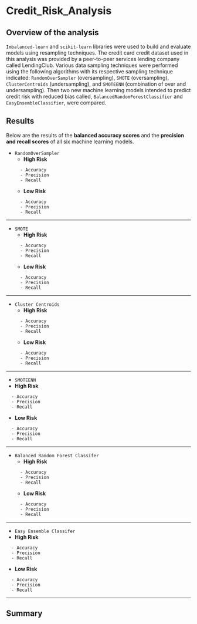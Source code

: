 # Credit_Risk_Analysis
## Overview of the analysis
`Imbalanced-learn` and `scikit-learn` libraries were used to build and evaluate models using resampling techniques. The credit card credit dataset used in this analysis was provided by a peer-to-peer services lending company called LendingClub. Various data sampling techniques were performed using the following algorithms with its respective sampling technique indicated: `RandomOverSampler` (oversampling), `SMOTE` (oversampling), `ClusterCentroids` (undersampling), and `SMOTEENN` (combination of over and undersampling). Then two new machine learning models intended to predict credit risk with reduced bias called, `BalancedRandomForestClassifier` and `EasyEnsembleClassifier`, were compared.

## Results
Below are the results of the **balanced accuracy scores** and the **precision and recall scores** of all six machine learning models. 

- `RandomOverSampler`
  - **High Risk**
  ``` 
    - Accuracy
    - Precision
    - Recall
  ```  
  - **Low Risk**
  ```
    - Accuracy
    - Precision
    - Recall
  ```
------

- `SMOTE`
  - **High Risk**
  ``` 
    - Accuracy
    - Precision
    - Recall
  ```  
  - **Low Risk**
  ```
    - Accuracy
    - Precision
    - Recall
  ```

------

- `Cluster Centroids`
  - **High Risk**
  ``` 
    - Accuracy
    - Precision
    - Recall
  ```  
  - **Low Risk**
  ```
    - Accuracy
    - Precision
    - Recall
  ```

------

- `SMOTEENN`
 - **High Risk**
  ``` 
    - Accuracy
    - Precision
    - Recall
  ```  
  - **Low Risk**
  ```
    - Accuracy
    - Precision
    - Recall
  ```

------ 
 
- `Balanced Random Forest Classifer`
  - **High Risk**
  ``` 
    - Accuracy
    - Precision
    - Recall
  ```  
  - **Low Risk**
  ```
    - Accuracy
    - Precision
    - Recall
  ```
------

- `Easy Ensemble Classifer`
 - **High Risk**
  ``` 
    - Accuracy
    - Precision
    - Recall
  ```  
  - **Low Risk**
  ```
    - Accuracy
    - Precision
    - Recall
  ```
-------

## Summary




